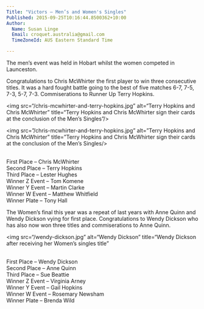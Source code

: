 ```yaml
---
Title: "Victors – Men’s and Women's Singles"
Published: 2015-09-25T10:16:44.8500362+10:00
Author:
  Name: Susan Linge
  Email: croquet.australia@gmail.com
  TimeZoneId: AUS Eastern Standard Time

---
```

The men’s event was held in Hobart whilst the women competed in Launceston.

Congratulations to Chris McWhirter the first player to win three consecutive titles.  It was a hard fought battle going to the best of five matches 6-7, 7-5, 7-3, 5-7, 7-3.  Commiserations to Runner Up Terry Hopkins.

<img src=“/chris-mcwhirter-and-terry-hopkins.jpg” alt=“Terry Hopkins and Chris McWhirter” title=“Terry Hopkins and Chris McWhirter sign their cards at the conclusion of the Men’s Singles”/>

<img src=”/chris-mcwhirter-and-terry-hopkins.jpg” alt=”Terry Hopkins and Chris McWhirter” title=”Terry Hopkins and Chris McWhirter sign their cards at the conclusion of the Men’s Singles/>

<br/>First Place – Chris McWhirter
<br/>Second Place – Terry Hopkins
<br/>Third Place – Lester Hughes
<br/>Winner Z Event – Tom Komene
<br/>Winner Y Event – Martin Clarke
<br/>Winner W Event – Matthew Whitfield
<br/>Winner Plate – Tony Hall

The Women’s final this year was a repeat of last years with Anne Quinn and Wendy Dickson vying for first place.  Congratulations to Wendy Dickson who has also now won three titles and commiserations to Anne Quinn.   

<img src=“/wendy-dickson.jpg” alt=“Wendy Dickson” title=“Wendy Dickson after receiving her Women’s singles title”


<br/>First Place – Wendy Dickson
<br/>Second Place – Anne Quinn
<br/>Third Place – Sue Beattie
<br/>Winner Z Event – Virginia Arney
<br/>Winner Y Event – Gail Hopkins
<br/>Winner W Event – Rosemary Newsham
<br/>Winner Plate – Brenda Wild